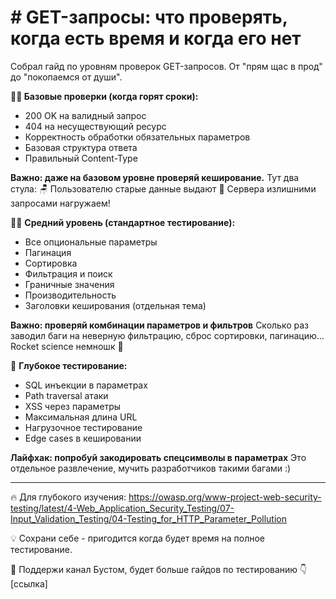 # # GET-запросы: что проверять, когда есть время и когда его нет

Собрал гайд по уровням проверок GET-запросов.
От "прям щас в прод" до "покопаемся от души".

**🏃‍♂️ Базовые проверки (когда горят сроки):**
- 200 OK на валидный запрос
- 404 на несуществующий ресурс
- Корректность обработки обязательных параметров
- Базовая структура ответа
- Правильный Content-Type

**Важно: даже на базовом уровне проверяй кеширование.**
Тут два стула:
🪑 Пользователю старые данные выдают
💺 Сервера излишними запросами нагружаем!

🚶‍♂️ **Средний уровень (стандартное тестирование):**
- Все опциональные параметры
- Пагинация
- Сортировка
- Фильтрация и поиск
- Граничные значения
- Производительность
- Заголовки кеширования (отдельная тема)

**Важно: проверяй комбинации параметров и фильтров** 
Сколько раз заводил баги на неверную фильтрацию, сброс сортировки, пагинацию...
Rocket science немношк 🚀


🧐 **Глубокое тестирование:**
- SQL инъекции в параметрах
- Path traversal атаки
- XSS через параметры
- Максимальная длина URL
- Нагрузочное тестирование
- Edge cases в кешировании

**Лайфхак: попробуй закодировать спецсимволы в параметрах**
Это отдельное развлечение, мучить разработчиков такими багами :) 

---

🔥 Для глубокого изучения: 
https://owasp.org/www-project-web-security-testing/latest/4-Web_Application_Security_Testing/07-Input_Validation_Testing/04-Testing_for_HTTP_Parameter_Pollution

💡 Сохрани себе - пригодится когда будет время на полное тестирование.

🔗 Поддержи канал Бустом, будет больше гайдов по тестированию 👇
[ссылка]
